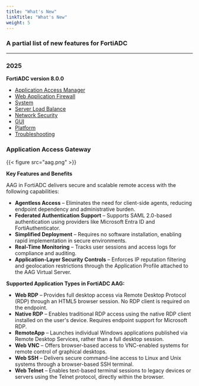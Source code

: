 ```yaml
---
title: "What's New"
linkTitle: "What's New"
weight: 5
---
```


### A partial list of new features for FortiADC

---

### 2025

**FortiADC version 8.0.0**
- [Application Access Manager](https://docs.fortinet.com/document/fortiadc/8.0.0/new-features/875071/application-access-manager)
- [Web Application Firewall](https://docs.fortinet.com/document/fortiadc/8.0.0/new-features/456019/web-application-firewall)
- [System](https://docs.fortinet.com/document/fortiadc/8.0.0/new-features/161472/system)
- [Server Load Balance](https://docs.fortinet.com/document/fortiadc/8.0.0/new-features/123630/server-load-balance)
- [Network Security](https://docs.fortinet.com/document/fortiadc/8.0.0/new-features/994419/network-security)
- [GUI](https://docs.fortinet.com/document/fortiadc/8.0.0/new-features/439396/gui)
- [Platform](https://docs.fortinet.com/document/fortiadc/8.0.0/new-features/513376/platform)
- [Troubleshooting](https://docs.fortinet.com/document/fortiadc/8.0.0/new-features/243531/troubleshooting)

### Application Access Gateway

{{< figure src="aag.png" >}}

**Key Features and Benefits**

AAG in FortiADC delivers secure and scalable remote access with the following capabilities:
- **Agentless Access** – Eliminates the need for client-side agents, reducing endpoint dependency and administrative burden.
- **Federated Authentication Support** – Supports SAML 2.0-based authentication using providers like Microsoft Entra ID and FortiAuthenticator.
- **Simplified Deployment** – Requires no software installation, enabling rapid implementation in secure environments.
- **Real-Time Monitoring** – Tracks user sessions and access logs for compliance and auditing.
- **Application-Layer Security Controls** – Enforces IP reputation filtering and geolocation restrictions through the Application Profile attached to the AAG Virtual Server.

**Supported Application Types in FortiADC AAG:**
- **Web RDP** – Provides full desktop access via Remote Desktop Protocol (RDP) through an HTML5 browser session. No RDP client is required on the endpoint.
- **Native RDP** – Enables traditional RDP access using the native RDP client installed on the user's device. Requires endpoint support for Microsoft RDP.
- **RemoteApp** – Launches individual Windows applications published via Remote Desktop Services, rather than a full desktop session.
- **Web VNC** – Offers browser-based access to VNC-enabled systems for remote control of graphical desktops.
- **Web SSH** – Delivers secure command-line access to Linux and Unix systems through a browser-based SSH terminal.
- **Web Telnet** – Enables text-based terminal sessions to legacy devices or servers using the Telnet protocol, directly within the browser.

